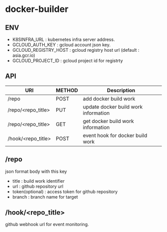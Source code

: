 # docker-builder

## ENV
* K8SINFRA_URL : kubernetes infra server address.
* GCLOUD_AUTH_KEY : gcloud account json key.
* GCLOUD_REGISTRY_HOST : gcloud registry host url (default : asia.gcr.io)
* GCLOUD_PROJECT_ID : gcloud project id for registrty

## API
| URI | METHOD | Description |
| --- | ------ | ----------- |
| /repo | POST | add docker build work |
| /repo/<repo_title> | PUT | update docker build work information | 
| /repo/<repo_title> | GET | get docker build work information |
| /hook/<repo_title> | POST | event hook for docker build work |

## /repo
json format body with this key
* title : build work identifier
* url : github repository url
* token(optional) : access token for github repository
* branch : branch name for target

## /hook/<repo_title>
github webhook url for event monitoring.